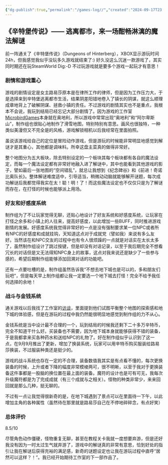 ```yaml
---
{"dg-publish":true,"permalink":"/games-log//","created":"2024-09-17T23:38:52.252+08:00"}
---
```


## 《辛特堡传说》—— 逃离都市，来一场酣畅淋漓的魔法解谜

前一阵通关了《辛特堡传说》（Dungeons of Hinterberg），XBOX显示游玩时间24h，但我感觉我似乎没玩多久游戏就结束了:) 好久没这么沉迷一款游戏了，其实同时期还在玩SteamWorld Dig:-D 不过玩游戏就是要多个游戏一起玩才有意思！

### 剧情和游戏重心

游戏的剧情设定是女主路易莎原本是在律所工作的律师，但是因为工作压力大，于是选择来到辛特堡逃离都市生活，结果阴差阳错地卷入了镇长的阴谋，就这么顺理成章地背上了破解阴谋、拯救小镇的责任。不过游戏的剧情其实也不是重点，我根本不会说，我玩到结局已经忘记大部分剧情了。因为游戏的工作室[MicrobirdGames](https://x.com/microbirdgames)本身就在奥地利，所以游戏中常常出现“奥地利”和“阿尔卑斯山”，制作组也很贴心地制作了滑雪地图，特别特别有意思。画风也很独特，一种类似美漫但又不完全是的风格，游戏解锁相机以后我经常在里面拍照。

虽说该游戏给自己的定位是冒险动作游戏，但是游玩的时候能非常明显地感觉到解谜才是其重心，其他都是调味料。所幸这盘主菜真的做得非常好。

整个地图分为五大板块，除去特别设定的一个板块其每个板块都有各自的魔法设定，而每一个魔法设定都有非常好地融入进了解谜中，其中也能看到其他游戏的影子，譬如最后一张地图的“空间错乱”，就总让我想到《纪念碑谷》和《前进！奇诺比奥队长》。整体解谜难度适中，引导适当，稍微动动脑就能够解开谜题，每次成功解谜后我都觉得我实在太！聪！明！了！而这些魔法设定也不仅仅只是为了解谜而存在，在打怪的时候也能够派上用场。

### 好友和好感度系统

制作组为了不让玩家觉得无聊，还贴心地设计了好友系统和好感度系统，让玩家在打怪之余多和小镇上的人往来，提高好感度，以此增加一些BUFF，同时推进游戏剧情的发展。好感度系统我觉得非常好的一点是没有强制要求某一位NPC或者所有NPC的好感度和成就挂钩，天知道这点对于成就党（譬如我）来说有多么友好。当然该在和NPC交友的过程中也有令人很烦躁的一点就是对话实在太长太多了，虽然制作组设计了跳过按键，但是却没有对话记录，以至于我后期完全不想看冗长的对话但是又无法得知NPC身上的故事，这点对我来说还是缺少了一些参与感的，希望后期制作组能够添加回溯对话的功能吧。

还有一点要吐槽的是，制作组虽然告诉我“不想去地下城也是可以的，多和朋友们玩吧”，但是每天早上制作组都让我一定要选一个地下城去打怪！完全不给予我任何选择的余地！

### 战斗与金钱系统

通关游戏以后我找了工作室的[访谈](https://gameranx.com/features/id/503577/article/dungeons-of-hinterberg-interview-gameplay-inspirations-post-launch-plans-more/)，里面提到他们试图平衡整个地图的探索感和地下城的体验感，但是在游玩的过程中我仍然能很明显地感觉到制作组的力不从心。

金钱系统是当中设计最不合理的一个，玩到结局的时候我还剩下二十多万辛特币，完全不知道干什么好。买装备也不需要，因为地下城本身就能够获得不错的装备，于是我都拿来买各种药水和送给NPC的礼物了。好在制作组似乎认识到了这一点，在9月9月推出了更新，增加了换装系统，玩家可以用辛特币购买服装给路易莎换装，不过服装种类还是挺少的。

游戏的战斗系统也存在一定的不合理，装备数值我其实是有点看不懂的，每次更换装备的时候，上升或者下降的幅度非常模棱两可，很不明晰，以至于我对于更换装备这件事都是一股脑的换位置在最上面的装备。魔符的设计也是可有可无，我每次升级魔符都是为了完成成就（有三个成就与之相关）。怪物的种类非常少，来来回回就是那么几种，挺无聊的。

不过有一点让我觉得很新奇的是，在地下城遇到了景点可以在里面待一下午，以此增加主角的各种属性（虽然待在那里就是路易莎自己在不停地碎碎念，有点好笑）


### 总体评价

8.5/10

尽管角色动作僵硬，怪物重复无聊，甚至在教程关卡我就一度想要弃游，但是还好我没有因为一时太过生气就弃游了，游戏中的解谜真的非常有意思，恰到好处的指引让我在解谜后获得充裕的满足感，新奇的谜题设定也让我在游玩过程中直呼“居然可以这样？！”。我已经开始期待工作室的下一部作品了。